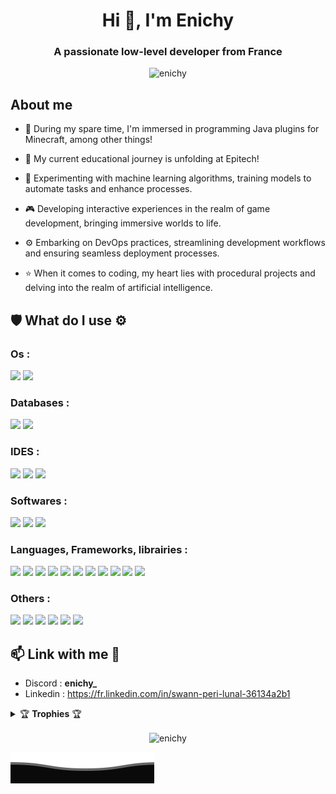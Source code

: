 <h1 align="center">Hi 👋, I'm Enichy</h1>
<h3 align="center">A passionate low-level developer from France</h3>
<p align="center">
  <img src="https://komarev.com/ghpvc/?username=enichy&label=Profile%20views&color=dc8add&style=plastic" alt="enichy" />
</p>

## About me

- 🔭 During my spare time, I'm immersed in programming Java plugins for Minecraft, among other things!

- 🌱 My current educational journey is unfolding at Epitech!

- 🤖 Experimenting with machine learning algorithms, training models to automate tasks and enhance processes.

- 🎮 Developing interactive experiences in the realm of game development, bringing immersive worlds to life.

- ⚙️ Embarking on DevOps practices, streamlining development workflows and ensuring seamless deployment processes.

- ⭐ When it comes to coding, my heart lies with procedural projects and delving into the realm of artificial intelligence.

## 🛡️ What do I use ⚙️
### Os :
<p align="left">
  <img src="https://img.shields.io/badge/Linux-FCC624?style=for-the-badge&logo=linux&logoColor=black" />
  <img src="https://img.shields.io/badge/Ubuntu-E95420?style=for-the-badge&logo=ubuntu&logoColor=white" />
</p>

### Databases :
<p align="left">
  <img src="https://img.shields.io/badge/Sqlite-003B57?style=for-the-badge&logo=sqlite&logoColor=white" />
  <img src="https://img.shields.io/badge/MySQL-005C84?style=for-the-badge&logo=mysql&logoColor=white" />
</p>

### IDES :
<p align="left">
  <img src="https://img.shields.io/badge/Emacs-%237F5AB6.svg?&style=for-the-badge&logo=gnu-emacs&logoColor=white" />
  <img src="https://img.shields.io/badge/Visual_Studio_Code-0078D4?style=for-the-badge&logo=visual%20studio%20code&logoColor=white" />
  <img src="https://img.shields.io/badge/IntelliJ_IDEA-000000.svg?style=for-the-badge&logo=intellij-idea&logoColor=white" />
</p>

### Softwares :
<p align="left">
  <img src="https://img.shields.io/badge/blender-%23F5792A.svg?style=for-the-badge&logo=blender&logoColor=white" />
  <img src="https://img.shields.io/badge/Canva-%2300C4CC.svg?&style=for-the-badge&logo=Canva&logoColor=white" />
  <img src="https://img.shields.io/badge/Figma-F24E1E?style=for-the-badge&logo=figma&logoColor=white" />
</p>

### Languages, Frameworks, librairies :
<p align="left">
  <img src="https://img.shields.io/badge/Python-FFD43B?style=for-the-badge&logo=python&logoColor=blue" />
  <img src="https://img.shields.io/badge/JavaScript-323330?style=for-the-badge&logo=javascript&logoColor=F7DF1E" />
  <img src="https://img.shields.io/badge/HTML5-E34F26?style=for-the-badge&logo=html5&logoColor=white" />
  <img src="https://img.shields.io/badge/CSS3-1572B6?style=for-the-badge&logo=css3&logoColor=white" />
  <img src="https://img.shields.io/badge/C%2B%2B-00599C?style=for-the-badge&logo=c%2B%2B&logoColor=white" />
  <img src="https://img.shields.io/badge/C-00599C?style=for-the-badge&logo=c&logoColor=white" />
  <img src="https://img.shields.io/badge/OpenGL-FFFFFF?style=for-the-badge&logo=opengl" />
  <img src="https://img.shields.io/badge/OpenJDK-ED8B00?style=for-the-badge&logo=openjdk&logoColor=white" />
  <img src="https://img.shields.io/badge/Godot-478CBF?style=for-the-badge&logo=GodotEngine&logoColor=white" />
  <img src="https://img.shields.io/badge/gradle-02303A?style=for-the-badge&logo=gradle&logoColor=white" />
  <img src="https://img.shields.io/badge/Docker-2CA5E0?style=for-the-badge&logo=docker&logoColor=white" />
</p>

### Others :
<p align="left">
  <img src="https://img.shields.io/badge/GitHub-100000?style=for-the-badge&logo=github&logoColor=white" />
  <img src="https://img.shields.io/badge/GitHub%20Pages-222222?style=for-the-badge&logo=GitHub%20Pages&logoColor=white" />
  <img src="https://img.shields.io/badge/GIT-E44C30?style=for-the-badge&logo=git&logoColor=white" />
  <img src="https://img.shields.io/badge/GNU%20Bash-4EAA25?style=for-the-badge&logo=GNU%20Bash&logoColor=white" />  
  <img src="https://img.shields.io/badge/-LeetCode-FFA116?style=for-the-badge&logo=LeetCode&logoColor=black" />
  <img src="https://img.shields.io/badge/Discord-5865F2?style=for-the-badge&logo=discord&logoColor=white" />
</p>

## 📫 Link with me 📎

- Discord : <b> enichy_ </b>
- Linkedin : https://fr.linkedin.com/in/swann-peri-lunal-36134a2b1

<details>
  <summary>🏆 <b>Trophies</b> 🏆</summary>
  <div style="border: 1px solid black; padding: 10px;">
  <a href="https://github.com/ryo-ma/github-profile-trophy"><img src="https://github-profile-trophy.vercel.app/?username=enichy&theme=tokyonight" alt="enichy" /></a>
  </div>
</details>

<p align="center">
</p>

<p align="center"><img align="center" src="https://github-readme-stats.vercel.app/api/top-langs?username=enichy&show_icons=true&theme=synthwave&locale=en&layout=compact" alt="enichy" /></p>

![Wave](Bottom.svg)
